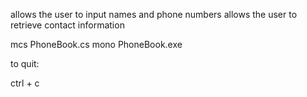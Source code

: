 allows the user to input names and phone numbers
allows the user to retrieve contact information

mcs PhoneBook.cs
mono PhoneBook.exe

to quit:

ctrl + c
